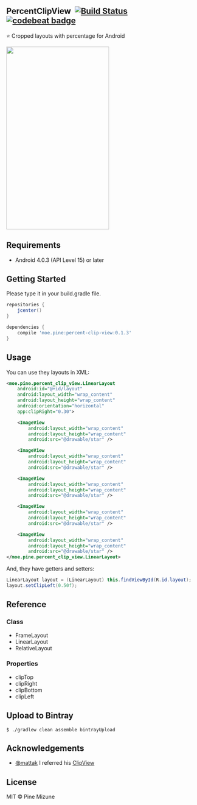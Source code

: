 ## PercentClipView &nbsp;[![Build Status](https://travis-ci.org/pine/PercentClipView.svg?branch=master)](https://travis-ci.org/pine/PercentClipView) [![codebeat badge](https://codebeat.co/badges/5d2dc83f-4a06-49c6-ab80-db195bc3b00f)](https://codebeat.co/projects/github-com-pine-percentclipview-master)

:star: Cropped layouts with percentage for Android

<img src="example.png" width="270" height="480">

## Requirements

- Android 4.0.3 (API Level 15) or later

## Getting Started
Please type it in your build.gradle file.

```groovy
repositories {
    jcenter()
}

dependencies {
    compile 'moe.pine:percent-clip-view:0.1.3'
}
```

## Usage
You can use they layouts in XML:

```xml
<moe.pine.percent_clip_view.LinearLayout
    android:id="@+id/layout"
    android:layout_width="wrap_content"
    android:layout_height="wrap_content"
    android:orientation="horizontal"
    app:clipRight="0.30">

    <ImageView
        android:layout_width="wrap_content"
        android:layout_height="wrap_content"
        android:src="@drawable/star" />

    <ImageView
        android:layout_width="wrap_content"
        android:layout_height="wrap_content"
        android:src="@drawable/star" />

    <ImageView
        android:layout_width="wrap_content"
        android:layout_height="wrap_content"
        android:src="@drawable/star" />

    <ImageView
        android:layout_width="wrap_content"
        android:layout_height="wrap_content"
        android:src="@drawable/star" />

    <ImageView
        android:layout_width="wrap_content"
        android:layout_height="wrap_content"
        android:src="@drawable/star" />
</moe.pine.percent_clip_view.LinearLayout>
```

And, they have getters and setters:

```java
LinearLayout layout = (LinearLayout) this.findViewById(R.id.layout);
layout.setClipLeft(0.50f);
```

## Reference
### Class

- FrameLayout
- LinearLayout
- RelativeLayout

### Properties

- clipTop
- clipRight
- clipBottom
- clipLeft

## Upload to Bintray

```
$ ./gradlew clean assemble bintrayUpload
```

## Acknowledgements

- [@mattak](https://github.com/mattak) I referred his [ClipView](https://github.com/mattak/ClipView)

## License
MIT &copy; Pine Mizune
